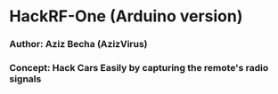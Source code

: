 # HackRF-One (Arduino version)

### Author: Aziz Becha (AzizVirus)
### Concept: Hack Cars Easily by capturing the remote's radio signals
